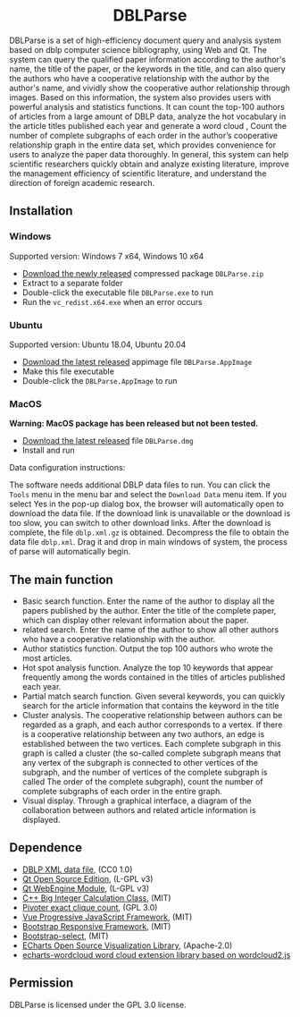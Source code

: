 <h1 align="center">DBLParse</h1>

DBLParse is a set of high-efficiency document query and analysis system based on dblp computer science bibliography, using Web and Qt. The system can query the qualified paper information according to the author's name, the title of the paper, or the keywords in the title, and can also query the authors who have a cooperative relationship with the author by the author's name, and vividly show the cooperative author relationship through images. Based on this information, the system also provides users with powerful analysis and statistics functions. It can count the top-100 authors of articles from a large amount of DBLP data, analyze the hot vocabulary in the article titles published each year and generate a word cloud , Count the number of complete subgraphs of each order in the author’s cooperative relationship graph in the entire data set, which provides convenience for users to analyze the paper data thoroughly. In general, this system can help scientific researchers quickly obtain and analyze existing literature, improve the management efficiency of scientific literature, and understand the direction of foreign academic research.

## Installation
### Windows
Supported version: Windows 7 x64, Windows 10 x64

* [Download the newly released](https://github.com/tootal/DBLParse/releases) compressed package `DBLParse.zip`
* Extract to a separate folder
* Double-click the executable file `DBLParse.exe` to run
* Run the `vc_redist.x64.exe` when an error occurs

### Ubuntu
Supported version: Ubuntu 18.04, Ubuntu 20.04

* [Download the latest released](https://github.com/tootal/DBLParse/releases) appimage file `DBLParse.AppImage`
* Make this file executable
* Double-click the `DBLParse.AppImage` to run

### MacOS
**Warning: MacOS package has been released but not been tested.**

* [Download the latest released](https://github.com/tootal/DBLParse/releases) file `DBLParse.dmg`
* Install and run

Data configuration instructions:

The software needs additional DBLP data files to run. You can click the `Tools` menu in the menu bar and select the `Download Data` menu item.
If you select Yes in the pop-up dialog box, the browser will automatically open to download the data file. If the download link is unavailable or the download is too slow, you can switch to other download links.
After the download is complete, the file `dblp.xml.gz` is obtained. Decompress the file to obtain the data file `dblp.xml`.
Drag it and drop in main windows of system, the process of parse will automatically begin.

## The main function

* Basic search function. Enter the name of the author to display all the papers published by the author. Enter the title of the complete paper, which can display other relevant information about the paper.
* related search. Enter the name of the author to show all other authors who have a cooperative relationship with the author.
* Author statistics function. Output the top 100 authors who wrote the most articles.
* Hot spot analysis function. Analyze the top 10 keywords that appear frequently among the words contained in the titles of articles published each year.
* Partial match search function. Given several keywords, you can quickly search for the article information that contains the keyword in the title
* Cluster analysis. The cooperative relationship between authors can be regarded as a graph, and each author corresponds to a vertex. If there is a cooperative relationship between any two authors, an edge is established between the two vertices. Each complete subgraph in this graph is called a cluster (the so-called complete subgraph means that any vertex of the subgraph is connected to other vertices of the subgraph, and the number of vertices of the complete subgraph is called The order of the complete subgraph), count the number of complete subgraphs of each order in the entire graph.
* Visual display. Through a graphical interface, a diagram of the collaboration between authors and related article information is displayed.

## Dependence

* [DBLP XML data file](https://dblp.org/xml/), (CC0 1.0)
* [Qt Open Source Edition](https://doc.qt.io/qt-5/licensing.html), (L-GPL v3)
* [Qt WebEngine Module](https://doc.qt.io/qt-5/qtwebengine-licensing.html), (L-GPL v3)
* [C++ Big Integer Calculation Class](https://github.com/Limeoats/BigNumber), (MIT)
* [Pivoter exact clique count](https://bitbucket.org/sjain12/pivoter/src/master/), (GPL 3.0)
* [Vue Progressive JavaScript Framework](https://cn.vuejs.org/index.html), (MIT)
* [Bootstrap Responsive Framework](https://getbootstrap.com/), (MIT)
* [Bootstrap-select](https://github.com/snapappointments/bootstrap-select), (MIT)
* [ECharts Open Source Visualization Library](https://echarts.apache.org/zh/index.html), (Apache-2.0)
* [echarts-wordcloud word cloud extension library based on wordcloud2.js](https://github.com/ecomfe/echarts-wordcloud)

## Permission
DBLParse is licensed under the GPL 3.0 license.